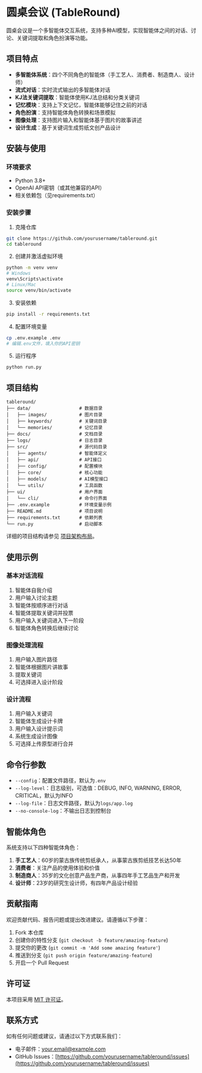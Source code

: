 # 圆桌会议 (TableRound)

圆桌会议是一个多智能体交互系统，支持多种AI模型，实现智能体之间的对话、讨论、关键词提取和角色扮演等功能。

## 项目特点

- **多智能体系统**：四个不同角色的智能体（手工艺人、消费者、制造商人、设计师）
- **流式对话**：实时流式输出的多智能体对话
- **KJ法关键词提取**：智能体使用KJ法总结和分类关键词
- **记忆模块**：支持上下文记忆，智能体能够记住之前的对话
- **角色扮演**：支持智能体角色转换和场景模拟
- **图像处理**：支持图片输入和智能体基于图片的故事讲述
- **设计生成**：基于关键词生成剪纸文创产品设计

## 安装与使用

### 环境要求

- Python 3.8+
- OpenAI API密钥（或其他兼容的API）
- 相关依赖包（见requirements.txt）

### 安装步骤

1. 克隆仓库
```bash
git clone https://github.com/yourusername/tableround.git
cd tableround
```

2. 创建并激活虚拟环境
```bash
python -m venv venv
# Windows
venv\Scripts\activate
# Linux/Mac
source venv/bin/activate
```

3. 安装依赖
```bash
pip install -r requirements.txt
```

4. 配置环境变量
```bash
cp .env.example .env
# 编辑.env文件，填入你的API密钥
```

5. 运行程序
```bash
python run.py
```

## 项目结构

```
tableround/
├── data/                  # 数据目录
│   ├── images/            # 图片目录
│   ├── keywords/          # 关键词目录
│   └── memories/          # 记忆目录
├── docs/                  # 文档目录
├── logs/                  # 日志目录
├── src/                   # 源代码目录
│   ├── agents/            # 智能体定义
│   ├── api/               # API接口
│   ├── config/            # 配置模块
│   ├── core/              # 核心功能
│   ├── models/            # AI模型接口
│   └── utils/             # 工具函数
├── ui/                    # 用户界面
│   └── cli/               # 命令行界面
├── .env.example           # 环境变量示例
├── README.md              # 项目说明
├── requirements.txt       # 依赖列表
└── run.py                 # 启动脚本
```

详细的项目结构请参见 [项目架构布局](docs/项目架构布局.md)。

## 使用示例

### 基本对话流程

1. 智能体自我介绍
2. 用户输入讨论主题
3. 智能体按顺序进行对话
4. 智能体提取关键词并投票
5. 用户输入关键词进入下一阶段
6. 智能体角色转换后继续讨论

### 图像处理流程

1. 用户输入图片路径
2. 智能体根据图片讲故事
3. 提取关键词
4. 可选择进入设计阶段

### 设计流程

1. 用户输入关键词
2. 智能体生成设计卡牌
3. 用户输入设计提示词
4. 系统生成设计图像
5. 可选择上传原型进行合并

## 命令行参数

- `--config`：配置文件路径，默认为`.env`
- `--log-level`：日志级别，可选值：DEBUG, INFO, WARNING, ERROR, CRITICAL，默认为INFO
- `--log-file`：日志文件路径，默认为`logs/app.log`
- `--no-console-log`：不输出日志到控制台

## 智能体角色

系统支持以下四种智能体角色：

1. **手工艺人**：60岁的蒙古族传统剪纸承人，从事蒙古族剪纸技艺长达50年
2. **消费者**：关注产品的使用体验和价值
3. **制造商人**：35岁的文化创意产品生产商，从事四年手工艺品生产和开发
4. **设计师**：23岁的研究生设计师，有四年产品设计经验

## 贡献指南

欢迎贡献代码、报告问题或提出改进建议。请遵循以下步骤：

1. Fork 本仓库
2. 创建你的特性分支 (`git checkout -b feature/amazing-feature`)
3. 提交你的更改 (`git commit -m 'Add some amazing feature'`)
4. 推送到分支 (`git push origin feature/amazing-feature`)
5. 开启一个 Pull Request

## 许可证

本项目采用 [MIT 许可证](LICENSE)。

## 联系方式

如有任何问题或建议，请通过以下方式联系我们：

- 电子邮件：your.email@example.com
- GitHub Issues：[https://github.com/yourusername/tableround/issues](https://github.com/yourusername/tableround/issues)
